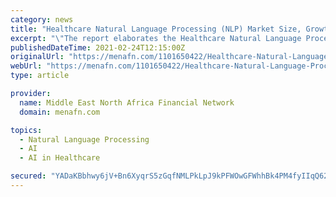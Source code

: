 ```yaml
---
category: news
title: "Healthcare Natural Language Processing (NLP) Market Size, Growth, Share 2021 Global, Trends, Global Industry Key Players, Regional Forecast To 2024"
excerpt: "\"The report elaborates the Healthcare Natural Language Processing (NLP) Market overview. Various definitions and classification of the industry, applications of the industry and chain structure ..."
publishedDateTime: 2021-02-24T12:15:00Z
originalUrl: "https://menafn.com/1101650422/Healthcare-Natural-Language-Processing-NLP-Market-Size-Growth-Share-2021-Global-Trends-Global-Industry-Key-Players-Regional-Forecast-To-2024"
webUrl: "https://menafn.com/1101650422/Healthcare-Natural-Language-Processing-NLP-Market-Size-Growth-Share-2021-Global-Trends-Global-Industry-Key-Players-Regional-Forecast-To-2024"
type: article

provider:
  name: Middle East North Africa Financial Network
  domain: menafn.com

topics:
  - Natural Language Processing
  - AI
  - AI in Healthcare

secured: "YADaKBbhwy6jV+Bn6XyqrS5zGqfNMLPkLpJ9kPFWOwGFWhhBk4PM4fyIIqQ62FnjjB5aO+gK3sAwArWiqUThL8QSa7zCnXjI4sFONZSvF6pigb5/ipG9TBBryvfGQm5RVg+kRqFsbdalvm+HwU6NzyRN1bACz3USjRZ1edIkoJyaM8lkXPyd+9kuNu3sT58RSIR8YWDZMUlr7S98qXbAOTsx7xbz752O5J442mm5KYgBl6DioL3nr7OUwitU2KRCnt38JqZabRXkebgViUKc7xPGyjqwvjhuwfBevlIepQQmtcWSpuvi538yQgixRNiaHpHBi49w9te/3EB0lgz7if8M0kYGaUBz+KwYO3PSvJA=;O7UGwwptSkgPMSb5Y9ND0g=="
---
```


